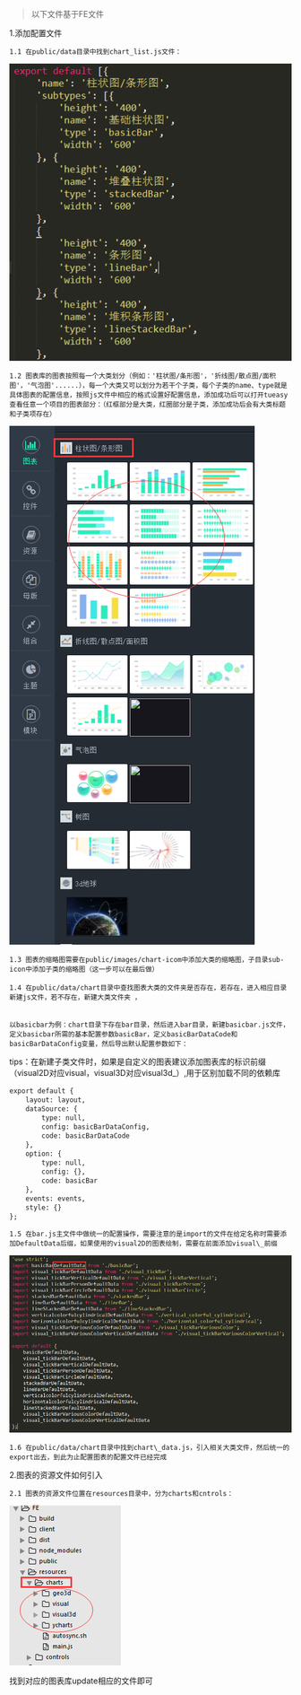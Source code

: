 > 以下文件基于FE文件

1.添加配置文件

```
1.1 在public/data目录中找到chart_list.js文件：
```

![](/images/assets/chart_list.png)

```
1.2 图表库的图表按照每一个大类划分（例如：'柱状图/条形图'，'折线图/散点图/面积图'，'气泡图'......），每一个大类又可以划分为若干个子类，每个子类的name、type就是具体图表的配置信息，按照js文件中相应的格式设置好配置信息，添加成功后可以打开tueasy查看任意一个项目的图表部分：（红框部分是大类，红圈部分是子类，添加成功后会有大类标题和子类项存在）
```

![](/images/assets/left_page.png)

```
1.3 图表的缩略图需要在public/images/chart-icom中添加大类的缩略图，子目录sub-icon中添加子类的缩略图（这一步可以在最后做）

1.4 在public/data/chart目录中查找图表大类的文件夹是否存在，若存在，进入相应目录新建js文件，若不存在，新建大类文件夹 ，


以basicbar为例：chart目录下存在bar目录，然后进入bar目录，新建basicbar.js文件，定义basicbar所需的基本配置参数basicBar，定义basicBarDataCode和basicBarDataConfig变量，然后导出默认配置参数如下：
```

tips：在新建子类文件时，如果是自定义的图表建议添加图表库的标识前缀（visual2D对应visual，visual3D对应visual3d\_）,用于区别加载不同的依赖库

```
export default {
    layout: layout,
    dataSource: {
        type: null,
        config: basicBarDataConfig,
        code: basicBarDataCode
    },
    option: {
        type: null,
        config: {},
        code: basicBar
    },
    events: events,
    style: {}
};
```

```
1.5 在bar.js主文件中做统一的配置操作，需要注意的是import的文件在给定名称时需要添加DefaultData后缀，如果使用的visual2D的图表绘制，需要在前面添加visual\_前缀
```

![](/images/assets/importandexport.png)

```
1.6 在public/data/chart目录中找到chart\_data.js，引入相关大类文件，然后统一的export出去，到此为止配置图表的配置文件已经完成
```

2.图表的资源文件如何引入

```
2.1 图表的资源文件位置在resources目录中，分为charts和cntrols：
```

![](/images/assets/resourceforcharts.png)

找到对应的图表库update相应的文件即可


